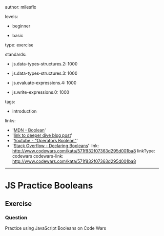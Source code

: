 author: milesflo

levels:

  - beginner

  - basic

type: exercise

standards:

  - js.data-types-structures.2: 1000

  - js.data-types-structures.3: 1000

  - js.evaluate-expressions.4: 1000

  - js.write-expressions.0: 1000

tags:

  - introduction

links:

  - '[MDN - Boolean](https://developer.mozilla.org/en-US/docs/Web/JavaScript/Reference/Global_Objects/Boolean)'
  - '[link to deeper dive blog post](https://enki.com)'
  - '[Youtube - "Operators Boolean"](https://www.youtube.com/watch?v=1MlBHs0t1pY)'
  - '[Stack Overflow - Declaring Booleans](https://stackoverflow.com/questions/653921/declaring-a-boolean-in-javascript-using-just-var)'
link: http://www.codewars.com/kata/571f832f07363d295d001ba8
linkType: codewars
codewars-link: http://www.codewars.com/kata/571f832f07363d295d001ba8

---
# JS Practice Booleans
## Exercise
### Question

Practice using JavaScript Booleans on Code Wars
